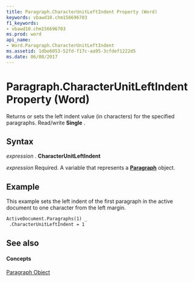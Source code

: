```yaml
---
title: Paragraph.CharacterUnitLeftIndent Property (Word)
keywords: vbawd10.chm156696703
f1_keywords:
- vbawd10.chm156696703
ms.prod: word
api_name:
- Word.Paragraph.CharacterUnitLeftIndent
ms.assetid: 1dbe6053-52fd-f17c-aa95-3cfdef1222d5
ms.date: 06/08/2017
---
```



# Paragraph.CharacterUnitLeftIndent Property (Word)

Returns or sets the left indent value (in characters) for the specified paragraphs. Read/write  **Single** .


## Syntax

 _expression_ . **CharacterUnitLeftIndent**

 _expression_ Required. A variable that represents a **[Paragraph](paragraph-object-word.md)** object.


## Example

This example sets the left indent of the first paragraph in the active document to one character from the left margin.


```vb
ActiveDocument.Paragraphs(1) _ 
 .CharacterUnitLeftIndent = 1
```


## See also


#### Concepts


[Paragraph Object](paragraph-object-word.md)

